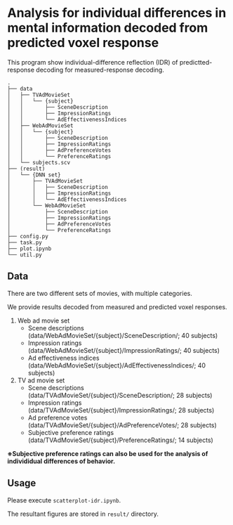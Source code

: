 # Analysis for individual differences in mental information decoded from predicted voxel response

This program show individual-difference reflection (IDR) of predictted-response decoding for measured-response decoding.

```
.
├── data
│   ├── TVAdMovieSet
│   │   └── {subject}
│   │       ├── SceneDescription
│   │       ├── ImpressionRatings
│   │       └── AdEffectivenessIndices
│   ├── WebAdMovieSet
│   │   └── {subject}
│   │       ├── SceneDescription
│   │       ├── ImpressionRatings
│   │       ├── AdPreferenceVotes
│   │       └── PreferenceRatings
│   └── subjects.scv
├── (result)
│   └── {DNN set}
│       ├── TVAdMovieSet
│       │   ├── SceneDescription
│       │   ├── ImpressionRatings
│       │   └── AdEffectivenessIndices
│       └── WebAdMovieSet
│           ├── SceneDescription
│           ├── ImpressionRatings
│           ├── AdPreferenceVotes
│           └── PreferenceRatings
├── config.py
├── task.py
├── plot.ipynb
└── util.py
```

## Data

There are two different sets of movies, with multiple categories.

We provide results decoded from measured and predicted voxel responses.

1. Web ad movie set
   - Scene descriptions (data/WebAdMovieSet/{subject}/SceneDescription/; 40 subjects)
   - Impression ratings (data/WebAdMovieSet/{subject}/ImpressionRatings/; 40 subjects)
   - Ad effectiveness indices (data/WebAdMovieSet/{subject}/AdEffectivenessIndices/; 40 subjects)
1. TV ad movie set
   - Scene descriptions (data/TVAdMovieSet/{subject}/SceneDescription/; 28 subjects)
   - Impression ratings (data/TVAdMovieSet/{subject}/ImpressionRatings/; 28 subjects)
   - Ad preference votes (data/TVAdMovieSet/{subject}/AdPreferenceVotes/; 28 subjects)
   - Subjective preference ratings (data/TVAdMovieSet/{subject}/PreferenceRatings/; 14 subjects)

**※Subjective preference ratings can also be used for the analysis of individidual differences of behavior.**

## Usage

Please execute `scatterplot-idr.ipynb`.

The resultant figures are stored in `result/` directory.
